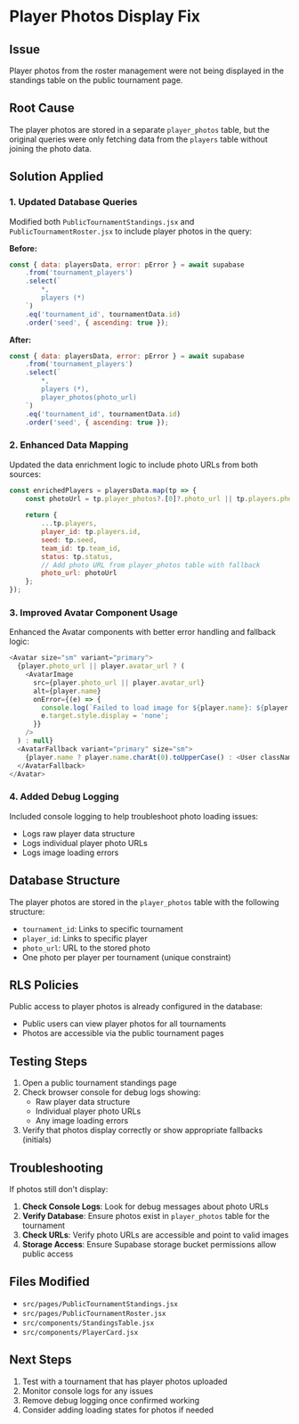# Player Photos Display Fix

## Issue
Player photos from the roster management were not being displayed in the standings table on the public tournament page.

## Root Cause
The player photos are stored in a separate `player_photos` table, but the original queries were only fetching data from the `players` table without joining the photo data.

## Solution Applied

### 1. Updated Database Queries
Modified both `PublicTournamentStandings.jsx` and `PublicTournamentRoster.jsx` to include player photos in the query:

**Before:**
```javascript
const { data: playersData, error: pError } = await supabase
    .from('tournament_players')
    .select(`
        *,
        players (*)
    `)
    .eq('tournament_id', tournamentData.id)
    .order('seed', { ascending: true });
```

**After:**
```javascript
const { data: playersData, error: pError } = await supabase
    .from('tournament_players')
    .select(`
        *,
        players (*),
        player_photos(photo_url)
    `)
    .eq('tournament_id', tournamentData.id)
    .order('seed', { ascending: true });
```

### 2. Enhanced Data Mapping
Updated the data enrichment logic to include photo URLs from both sources:

```javascript
const enrichedPlayers = playersData.map(tp => {
    const photoUrl = tp.player_photos?.[0]?.photo_url || tp.players.photo_url;
    
    return {
        ...tp.players,
        player_id: tp.players.id,
        seed: tp.seed,
        team_id: tp.team_id,
        status: tp.status,
        // Add photo URL from player_photos table with fallback
        photo_url: photoUrl
    };
});
```

### 3. Improved Avatar Component Usage
Enhanced the Avatar components with better error handling and fallback logic:

```javascript
<Avatar size="sm" variant="primary">
  {player.photo_url || player.avatar_url ? (
    <AvatarImage 
      src={player.photo_url || player.avatar_url} 
      alt={player.name}
      onError={(e) => {
        console.log(`Failed to load image for ${player.name}: ${player.photo_url || player.avatar_url}`);
        e.target.style.display = 'none';
      }}
    />
  ) : null}
  <AvatarFallback variant="primary" size="sm">
    {player.name ? player.name.charAt(0).toUpperCase() : <User className="w-4 h-4" />}
  </AvatarFallback>
</Avatar>
```

### 4. Added Debug Logging
Included console logging to help troubleshoot photo loading issues:

- Logs raw player data structure
- Logs individual player photo URLs
- Logs image loading errors

## Database Structure
The player photos are stored in the `player_photos` table with the following structure:
- `tournament_id`: Links to specific tournament
- `player_id`: Links to specific player
- `photo_url`: URL to the stored photo
- One photo per player per tournament (unique constraint)

## RLS Policies
Public access to player photos is already configured in the database:
- Public users can view player photos for all tournaments
- Photos are accessible via the public tournament pages

## Testing Steps
1. Open a public tournament standings page
2. Check browser console for debug logs showing:
   - Raw player data structure
   - Individual player photo URLs
   - Any image loading errors
3. Verify that photos display correctly or show appropriate fallbacks (initials)

## Troubleshooting
If photos still don't display:

1. **Check Console Logs**: Look for debug messages about photo URLs
2. **Verify Database**: Ensure photos exist in `player_photos` table for the tournament
3. **Check URLs**: Verify photo URLs are accessible and point to valid images
4. **Storage Access**: Ensure Supabase storage bucket permissions allow public access

## Files Modified
- `src/pages/PublicTournamentStandings.jsx`
- `src/pages/PublicTournamentRoster.jsx`
- `src/components/StandingsTable.jsx`
- `src/components/PlayerCard.jsx`

## Next Steps
1. Test with a tournament that has player photos uploaded
2. Monitor console logs for any issues
3. Remove debug logging once confirmed working
4. Consider adding loading states for photos if needed